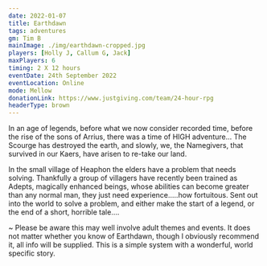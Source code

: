 ```yaml
---
date: 2022-01-07
title: Earthdawn
tags: adventures
gm: Tim B
mainImage: ./img/earthdawn-cropped.jpg
players: [Holly J, Callum G, Jack]
maxPlayers: 6
timing: 2 X 12 hours
eventDate: 24th September 2022
eventLocation: Online
mode: Mellow
donationLink: https://www.justgiving.com/team/24-hour-rpg
headerType: brown
---
```


In an age of legends, before what we now consider recorded time, before the rise of the sons of Arrius, there was a time of HIGH adventure...
The Scourge has destroyed the earth, and slowly, we, the Namegivers, that survived in our Kaers, have arisen to re-take our land. 

In the small village of Heaphon the elders have a problem that needs solving. Thankfully a group of villagers have recently been trained as Adepts, magically enhanced beings, whose abilities can become greater than any normal man, they just need experience.....how fortuitous. 
Sent out into the world to solve a problem, and either make the start of a legend, or the end of a short, horrible tale....


~ Please be aware this may well involve adult themes and events. It does not matter whether you know of Earthdawn, though I obviously recommend it, all info will be supplied. This is a simple system with a wonderful, world specific story. 
